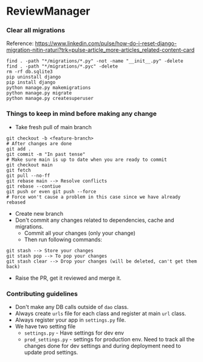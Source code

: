 # ReviewManager

### Clear all migrations
Reference: https://www.linkedin.com/pulse/how-do-i-reset-django-migration-nitin-raturi?trk=pulse-article_more-articles_related-content-card
```angular2html
find . -path "*/migrations/*.py" -not -name "__init__.py" -delete
find . -path "*/migrations/*.pyc" -delete
rm -rf db.sqlite3
pip uninstall django
pip install django
python manage.py makemigrations 
python manage.py migrate
python manage.py createsuperuser
```
### Things to keep in mind before making any change
- Take fresh pull of main branch
```
git checkout -b <feature-branch>
# After changes are done
git add .
git commit -m "In past tense"
# Make sure main is up to date when you are ready to commit
git checkout main
git fetch
git pull --no-ff
git rebase main --> Resolve conflicts
git rebase --contiue
git push or even git push --force
# Force won't cause a problem in this case since we have already rebased
```

- Create new branch
- Don't commit any changes related to dependencies, cache and migrations.
  - Commit all your changes (only your change)
  - Then run following commands:
```angular2html
git stash --> Store your changes
git stash pop --> To pop your changes
git stash clear --> Drop your changes (will be deleted, can't get them back)
```
- Raise the PR, get it reviewed and merge it.

### Contributing guidelines
- Don't make any DB calls outside of `dao` class.
- Always create `urls` file for each class and register at main `url` class.
- Always register your app in `settings.py` file.
- We have two setting file
  - `settings.py` - Have settings for dev env
  - `prod_settings.py` - settings for production env. Need to track all the changes done for dev settings and during deployment need to update prod settings.

